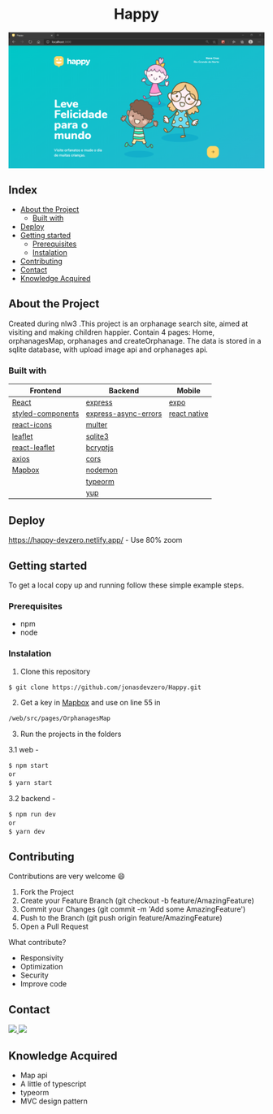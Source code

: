 <h1 align="center">Happy</h1>
<img src="https://github.com/jonasdevzero/Happy/blob/master/web/src/images/landingPage.PNG" align="center" alt="Happy - landing page" />

## Index

* [About the Project](#about-the-project)
  * [Built with](#build-with)
* [Deploy](#deploy)
* [Getting started](#getting-started)
  * [Prerequisites](#prerequisites)
  * [Instalation](#instalation)
* [Contributing](#contributing)
* [Contact](#contact)
* [Knowledge Acquired](#knowledge-acquired)

## About the Project

Created during nlw3 .This project is an orphanage search site, aimed at visiting and making children happier. Contain 4 pages: Home, orphanagesMap, orphanages and createOrphanage.
The data is stored in a sqlite database, with upload image api and orphanages api.

### Built with 

|                   Frontend                         |                         Backend                             |          Mobile             |
|----------------------------------------------------|-------------------------------------------------------------|-----------------------------|
|        [React](https://reactjs.org/)               |          [express](https://expressjs.com/pt-br/)            |   [expo](https://expo.io/)  |
|[styled-components](https://styled-components.com/) |[express-async-errors](https://www.npmjs.com/package/express-async-errors)|[react native](https://reactnative.dev/)        | 
|[react-icons](https://react-icons.github.io/react-icons/)|   [multer](https://www.npmjs.com/package/multer)       |                             |
|       [leaflet](https://leafletjs.com/)            |         [sqlite3](https://www.sqlite.org/index.html)        |                             |
|      [react-leaflet](https://react-leaflet.js.org/)|        [bcryptjs](https://www.npmjs.com/package/bcryptjs)   |                             |
|      [axios](https://github.com/axios/axios)       |               [cors](https://www.npmjs.com/package/co)      |                             |
|  [Mapbox](https://mapbox.com)                      |                  [nodemon](https://nodemon.io/)             |
|                                                    |                 [typeorm](https://typeorm.io/#/)            |
|                                                    |                [yup](https://github.com/jquense/yup)        |


## Deploy
https://happy-devzero.netlify.app/ - Use 80% zoom

## Getting started
To get a local copy up and running follow these simple example steps.

### Prerequisites

* npm
* node

### Instalation

1. Clone this repository
```sh
$ git clone https://github.com/jonasdevzero/Happy.git
```
2. Get a key in <a href="https://mapbox.com" alt="mapbox link">Mapbox</a> and use on line 55 in
```sh
/web/src/pages/OrphanagesMap
```
3. Run the projects in the folders

3.1 web -
```sh
$ npm start 
or
$ yarn start
```
3.2 backend - 
```sh
$ npm run dev 
or
$ yarn dev
```

## Contributing
Contributions are very welcome :smile:

1. Fork the Project
2. Create your Feature Branch (git checkout -b feature/AmazingFeature)
3. Commit your Changes (git commit -m 'Add some AmazingFeature')
4. Push to the Branch (git push origin feature/AmazingFeature)
5. Open a Pull Request

What contribute?
- Responsivity
- Optimization
- Security
- Improve code

## Contact
<a target="_blank" href="https://www.linkedin.com/in/jonas-de-oliveira-0561961ab/">
 <img src="https://img.shields.io/badge/linkedin-%230077B5.svg?&style=for-the-badge&logo=linkedin&logoColor=white" />
</a>
<a target="_blank" href="mailto:jonasdevzero@gmail.com">
 <img src="https://img.shields.io/badge/gmail-D14836?&style=for-the-badge&logo=gmail&logoColor=white" />
</a>

## Knowledge Acquired

- Map api
- A little of typescript
- typeorm
- MVC design pattern
